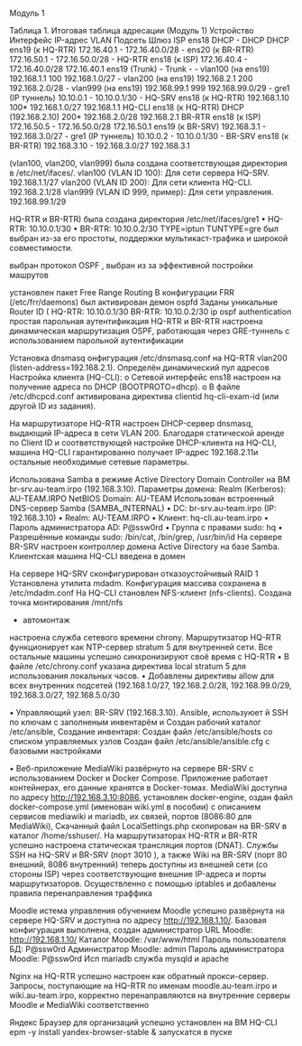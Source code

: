 Модуль 1

Таблица 1. Итоговая таблица адресации (Модуль 1)
Устройство	Интерфейс	IP-адрес	VLAN	Подсеть	Шлюз
ISP	ens18 	DHCP	-	DHCP	DHCP
	ens19 (к HQ-RTR)	172.16.40.1	-	172.16.40.0/28	-
	ens20 (к BR-RTR)	172.16.50.1	-	172.16.50.0/28	-
HQ-RTR	ens18 (к ISP)	172.16.40.4	-	172.16.40.0/28	172.16.40.1
	ens19 (Trunk)	-	Trunk	-	-
	vlan100 (на ens19)	192.168.1.1	100	192.168.1.0/27	-
	vlan200 (на ens19)	192.168.2.1	200	192.168.2.0/28	-
	vlan999 (на ens19)	192.168.99.1	999	192.168.99.0/29	-
	gre1 (IP туннель)	10.10.0.1	-	10.10.0.1/30	-
HQ-SRV	ens18 (к HQ-RTR)	192.168.1.10	100*	192.168.1.0/27	192.168.1.1
HQ-CLI	ens18 (к HQ-RTR)	DHCP (192.168.2.10)	200*	192.168.2.0/28	192.168.2.1
BR-RTR	ens18 (к ISP)	172.16.50.5	-	172.16.50.0/28	172.16.50.1
	ens19 (к BR-SRV)	192.168.3.1	-	192.168.3.0/27	-
	gre1 (IP туннель)	10.10.0.2	-	10.10.0.1/30	-
BR-SRV	ens18 (к BR-RTR)	192.168.3.10	-	192.168.3.0/27	192.168.3.1


 (vlan100, vlan200, vlan999) была создана соответствующая директория в /etc/net/ifaces/.
vlan100 (VLAN ID 100): Для сети сервера HQ-SRV. 192.168.1.1/27
vlan200 (VLAN ID 200): Для сети клиента HQ-CLI. 192.168.2.1/28
vlan999 (VLAN ID 999, пример): Для сети управления. 192.168.99.1/29
 
HQ-RTR и BR-RTR) была создана директория /etc/net/ifaces/gre1
•	HQ-RTR: 10.10.0.1/30
•	BR-RTR: 10.10.0.2/30
TYPE=iptun
TUNTYPE=gre
был выбран из-за его простоты, поддержки мультикаст-трафика и широкой совместимости.


выбран протокол OSPF , выбран из за эффективной постройки машрутов

установлен пакет Free Range Routing
В конфигурации FRR (/etc/frr/daemons) был активирован демон ospfd
Заданы уникальные Router ID (
HQ-RTR: 10.10.0.1/30
BR-RTR: 10.10.0.2/30
ip ospf authentication  простая парольная аутентификация 
 HQ-RTR и BR-RTR настроена динамическая маршрутизация OSPF, работающая через GRE-туннель с использованием парольной аутентификации



Установка dnsmasq
онфигурация /etc/dnsmasq.conf на HQ-RTR
vlan200 (listen-address=192.168.2.1).
Определён динамический пул адресов
Настройка клиента (HQ-CLI):
o	Сетевой интерфейс ens18 настроен на получение адреса по DHCP (BOOTPROTO=dhcp).
o	В файле /etc/dhcpcd.conf активирована директива clientid hq-cli-exam-id (или другой ID из задания).

На маршрутизаторе HQ-RTR настроен DHCP-сервер dnsmasq, выдающий IP-адреса в сети VLAN 200. Благодаря статической аренде по Client ID и соответствующей настройке DHCP-клиента на HQ-CLI, машина HQ-CLI гарантированно получает IP-адрес 192.168.2.11и остальные необходимые сетевые параметры. 



 Использована Samba в режиме Active Directory Domain Controller на ВМ br-srv.au-team.irpo (192.168.3.10).
Параметры домена:
Realm (Kerberos): AU-TEAM.IRPO
NetBIOS Domain: AU-TEAM
Использован встроенный DNS-сервер Samba (SAMBA_INTERNAL)
•	DC: br-srv.au-team.irpo (IP: 192.168.3.10)
•	Realm: AU-TEAM.IRPO
•	Клиент: hq-cli.au-team.irpo
•	Пароль администратора AD: P@ssw0rd
•	Группа с правами sudo: hq
•	Разрешённые команды sudo: /bin/cat, /bin/grep, /usr/bin/id
На сервере BR-SRV  настроен контроллер домена Active Directory на базе Samba. Клиентская машина HQ-CLI введена в домен


На сервере HQ-SRV сконфигурирован отказоустойчивый RAID 1
Установлена утилита mdadm.
Конфигурация массива сохранена в /etc/mdadm.conf
На HQ-CLI 
становлен NFS-клиент (nfs-clients).
Создана точка монтирования /mnt/nfs
+ автомонтаж


настроена служба сетевого времени chrony. Маршрутизатор HQ-RTR функционирует как NTP-сервер stratum 5 для внутренней сети. Все остальные машины успешно синхронизируют своё время с HQ-RTR
•	В файле /etc/chrony.conf указана директива local stratum 5 для использования локальных часов.
•	Добавлены директивы allow для всех внутренних подсетей (192.168.1.0/27, 192.168.2.0/28, 192.168.99.0/29, 192.168.3.0/27, 192.168.5.0/30


•	Управляющий узел: BR-SRV (192.168.3.10).
 Ansible, используюет й SSH по ключам с заполненым инвентарём и Создан рабочий каталог /etc/ansible, Создание инвентаря: Создан файл /etc/ansible/hosts со списком управляемых узлов Создан файл /etc/ansible/ansible.cfg с базовыми настройками 

•	Веб-приложение MediaWiki развёрнуто на сервере BR-SRV с использованием Docker и Docker Compose. Приложение работает контейнерах, его данные хранятся в Docker-томах. MediaWiki доступна по адресу http://192.168.3.10:8086, установлен docker-engine, оздан файл docker-compose.yml (именован wiki.yml в пособии) с описанием сервисов mediawiki и mariadb, их связей, портов (8086:80 для MediaWiki), Скачанный файл LocalSettings.php скопирован на BR-SRV в каталог /home/sshuser/.
На маршрутизаторах HQ-RTR и BR-RTR успешно настроена статическая трансляция портов (DNAT). Службы SSH на HQ-SRV и BR-SRV (порт 3010 ), а также Wiki на BR-SRV (порт 80 внешний, 8086 внутренний) теперь доступны из внешней сети (со стороны ISP) через соответствующие внешние IP-адреса и порты маршрутизаторов. Осуществленно с помощью iptables  и добавлены правила перенаправления траффика


Moodle 
истема управления обучением Moodle успешно развёрнута на сервере HQ-SRV и доступна по адресу http://192.168.1.10/. Базовая конфигурация выполнена, создан администратор
URL Moodle: http://192.168.1.10/
Каталог Moodle: /var/www/html
Пароль пользователя БД: P@ssw0rd
Администратор Moodle: admin
Пароль администратора Moodle: P@ssw0rd
Исп mariadb служба mysqld  и apache 

Nginx на HQ-RTR успешно настроен как обратный прокси-сервер. Запросы, поступающие на HQ-RTR по именам moodle.au-team.irpo и wiki.au-team.irpo, корректно перенаправляются на внутренние серверы Moodle и MediaWiki соответственно

Яндекс Браузер для организаций успешно установлен на ВМ HQ-CLI
epm -y install yandex-browser-stable &
запускатся в пуске


